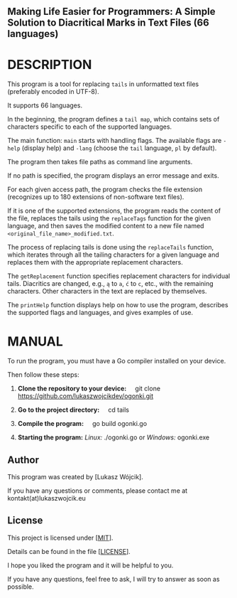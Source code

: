 ## Making Life Easier for Programmers: A Simple Solution to Diacritical Marks in Text Files (66 languages) ##

# DESCRIPTION

This program is a tool for replacing `tails` in unformatted text files (preferably encoded in UTF-8).

It supports 66 languages.

In the beginning, the program defines a `tail map`, which contains sets of characters specific to each of the supported languages.

The main function: `main` starts with handling flags. The available flags are `-help` (display help) and `-lang` <language> (choose the `tail` language, `pl` by default).

The program then takes file paths as command line arguments.

If no path is specified, the program displays an error message and exits.

For each given access path, the program checks the file extension (recognizes up to 180 extensions of non-software text files).

If it is one of the supported extensions, the program reads the content of the file, replaces the tails using the `replaceTags` function for the given language, and then saves the modified content to a new file named `<original_file_name>_modified.txt`.

The process of replacing tails is done using the `replaceTails` function, which iterates through all the tailing characters for a given language and replaces them with the appropriate replacement characters.

The `getReplacement` function specifies replacement characters for individual tails.
Diacritics are changed, e.g., `ą` to `a`, `ć` to `c`, etc., with the remaining characters.
Other characters in the text are replaced by themselves.

The `printHelp` function displays help on how to use the program, describes the supported flags and languages, and gives examples of use.

# MANUAL

To run the program, you must have a Go compiler installed on your device.

Then follow these steps:

1. **Clone the repository to your device:**
   
git clone https://github.com/lukaszwojcikdev/ogonki.git

2. **Go to the project directory:**
   
cd tails

3. **Compile the program:**
   
go build ogonki.go

4. **Starting the program:** *Linux:* ./ogonki.go or *Windows:* ogonki.exe

## Author

This program was created by [Lukasz Wójcik].

If you have any questions or comments, please contact me at kontakt(at)lukaszwojcik.eu

## License

This project is licensed under [[MIT](https://opensource.org/license/mit/)].

Details can be found in the file [[LICENSE](https://github.com/lukaszwojcikdev/ogonki/blob/main/LICENSE)].

I hope you liked the program and it will be helpful to you.

If you have any questions, feel free to ask, I will try to answer as soon as possible.
